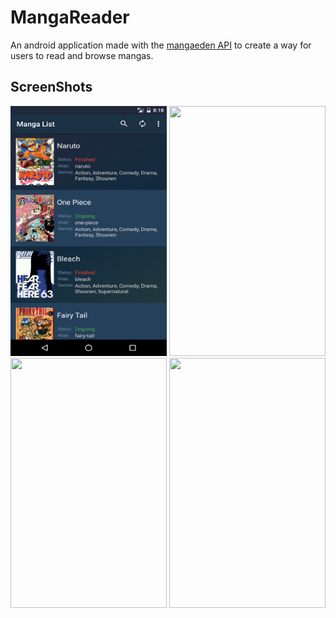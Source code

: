 # MangaReader


<p> An android application made with the <a target="_blank" href="http://www.mangaeden.com/api/"> mangaeden API</a> to create a way for users to read and browse mangas.

<h2> ScreenShots </h2>

<img src="https://github.com/TaiwoO/MangaReader/blob/master/Screenshots/Phone/img1.png?raw=true" width="250" height="400">
<img src="https://github.com/TaiwoO/Manga-Reader/blob/master/Screenshots/Phone/img2.png" width="250" height="400">
<img src="https://github.com/TaiwoO/Manga-Reader/blob/master/Screenshots/Phone/img3.png" width="250" height="400">
<img src="https://github.com/TaiwoO/Manga-Reader/blob/master/Screenshots/Phone/img4.png" width="250" height="400">



